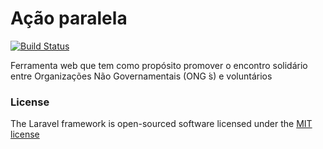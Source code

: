 # Ação paralela

[![Build Status](https://travis-ci.org/laravel/framework.svg)](https://travis-ci.org/laravel/framework)

Ferramenta web que tem como propósito promover o encontro  solidário entre Organizações Não Governamentais (ONG ́s) e voluntários 





### License

The Laravel framework is open-sourced software licensed under the [MIT license](http://opensource.org/licenses/MIT)

